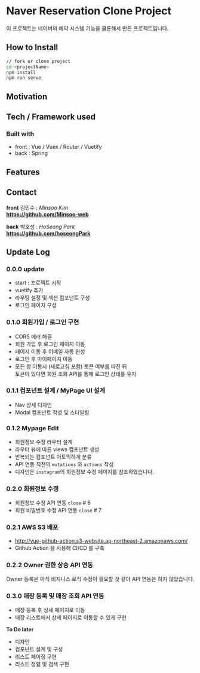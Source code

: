 # Naver Reservation Clone Project

이 프로젝트는 네이버의 예약 시스템 기능을 클론해서 만든 프로젝트입니다.

## How to Install

```bash
// fork or clone project
cd <projectName>
npm install
npm run serve
```

## Motivation

## Tech / Framework used

### **Built with**

- front : Vue / Vuex / Router / Vuetify
- back : Spring

## Features

## Contact

**front** 김민수 : _Minsoo Kim_  
**https://github.com/Minsoo-web**

**back** 박호성 : _HoSeong Park_  
**https://github.com/hoseongPark**

## Update Log

### 0.0.0 update

- start : 프로젝트 시작
- vuetify 추가
- 라우팅 설정 및 섹션 컴포넌트 구성
- 로그인 페이지 구성

### 0.1.0 회원가입 / 로그인 구현

- CORS 에러 해결
- 회원 가입 후 로그인 페이지 이동
- 페이지 이동 후 이메일 자동 완성
- 로그인 후 마이페이지 이동
- 모든 창 이동시 (새로고침 포함) 토큰 여부를 따진 뒤  
  토큰이 있다면 회원 조회 API를 통해 로그인 상태를 유지

### 0.1.1 컴포넌트 설계 / MyPage UI 설계

- Nav 상세 디자인
- Modal 컴포넌트 작성 및 스타일링

### 0.1.2 Mypage Edit

- 회원정보 수정 라우터 설계
- 라우터 뷰에 따른 views 컴포넌트 생성
- 반복되는 컴포넌트 아토믹하게 분류
- API 연동 직전의 `mutations` 와 `actions` 작성
- 디자인은 `instagram`의 회원정보 수정 페이지를 참조하였습니다.

### 0.2.0 회원정보 수정

- 회원정보 수정 API 연동
  `close` # 6
- 회원 비밀번호 수정 API 연동
  `close` # 7

### 0.2.1 AWS S3 배포

- http://vue-github-action.s3-website.ap-northeast-2.amazonaws.com/
- Github Action 을 사용해 CI/CD 를 구축

### 0.2.2 Owner 권한 상승 API 연동

Owner 등록은 아직 비지니스 로직 수정이 필요할 것 같아 API 연동은 하지 않았습니다.

### 0.3.0 매장 등록 및 매장 조회 API 연동

- 매장 등록 후 상세 페이지로 이동
- 매장 리스트에서 상세 페이지로 이동할 수 있게 구현

**To Do later**

- 디자인
- 컴포넌트 설계 및 구성
- 리스트 페이징 구현
- 리스트 정렬 및 검색 구현
